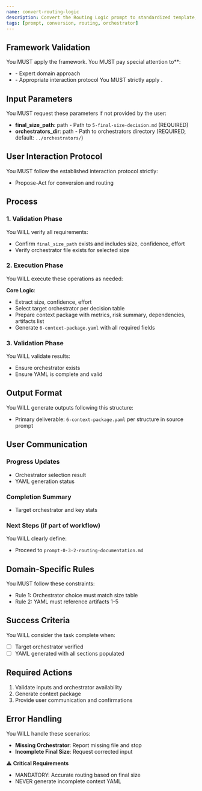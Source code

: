 ```yaml
---
name: convert-routing-logic
description: Convert the Routing Logic prompt to standardized template, preserving orchestrator selection and context package generation
tags: [prompt, conversion, routing, orchestrator]
---
```


## Framework Validation
You MUST apply the <olaf-work-instructions> framework.
You MUST pay special attention to**:
- <olaf-general-role-and-behavior> - Expert domain approach
- <olaf-interaction-protocols> - Appropriate interaction protocol
You MUST strictly apply <olaf-framework-validation>.

## Input Parameters
You MUST request these parameters if not provided by the user:
- **final_size_path**: path - Path to `5-final-size-decision.md` (REQUIRED)
- **orchestrators_dir**: path - Path to orchestrators directory (REQUIRED, default: `../orchestrators/`)

## User Interaction Protocol
You MUST follow the established interaction protocol strictly:
- Propose-Act for conversion and routing

## Process

### 1. Validation Phase
You WILL verify all requirements:
- Confirm `final_size_path` exists and includes size, confidence, effort
- Verify orchestrator file exists for selected size

### 2. Execution Phase
You WILL execute these operations as needed:

**Core Logic**:
- Extract size, confidence, effort
- Select target orchestrator per decision table
- Prepare context package with metrics, risk summary, dependencies, artifacts list
- Generate `6-context-package.yaml` with all required fields

### 3. Validation Phase
You WILL validate results:
- Ensure orchestrator exists
- Ensure YAML is complete and valid

## Output Format
You WILL generate outputs following this structure:
- Primary deliverable: `6-context-package.yaml` per structure in source prompt

## User Communication

### Progress Updates
- Orchestrator selection result
- YAML generation status

### Completion Summary
- Target orchestrator and key stats

### Next Steps (if part of workflow)
You WILL clearly define:
- Proceed to `prompt-0-3-2-routing-documentation.md`

## Domain-Specific Rules
You MUST follow these constraints:
- Rule 1: Orchestrator choice must match size table
- Rule 2: YAML must reference artifacts 1-5

## Success Criteria
You WILL consider the task complete when:
- [ ] Target orchestrator verified
- [ ] YAML generated with all sections populated

## Required Actions
1. Validate inputs and orchestrator availability
2. Generate context package
3. Provide user communication and confirmations

## Error Handling
You WILL handle these scenarios:
- **Missing Orchestrator**: Report missing file and stop
- **Incomplete Final Size**: Request corrected input

⚠️ **Critical Requirements**
- MANDATORY: Accurate routing based on final size
- NEVER generate incomplete context YAML
